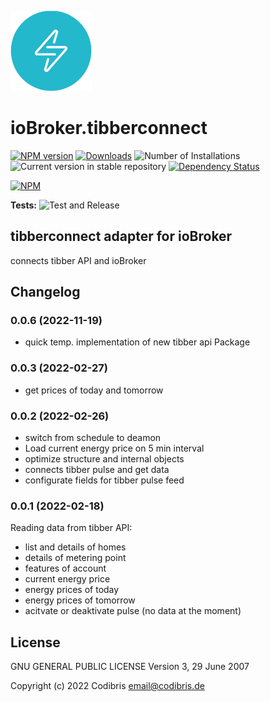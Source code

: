 ![Logo](admin/tibberconnect.png)

# ioBroker.tibberconnect

[![NPM version](https://img.shields.io/npm/v/iobroker.tibberconnect.svg)](https://www.npmjs.com/package/iobroker.tibberconnect)
[![Downloads](https://img.shields.io/npm/dm/iobroker.tibberconnect.svg)](https://www.npmjs.com/package/iobroker.tibberconnect)
![Number of Installations](https://iobroker.live/badges/tibberconnect-installed.svg)
![Current version in stable repository](https://iobroker.live/badges/tibberconnect-stable.svg)
[![Dependency Status](https://img.shields.io/david/Codibris/iobroker.tibberconnect.svg)](https://david-dm.org/Codibris/iobroker.tibberconnect)

[![NPM](https://nodei.co/npm/iobroker.tibberconnect.png?downloads=true)](https://nodei.co/npm/iobroker.tibberconnect/)

**Tests:** ![Test and Release](https://github.com/Codibris/ioBroker.tibberconnect/workflows/Test%20and%20Release/badge.svg)

## tibberconnect adapter for ioBroker

connects tibber API and ioBroker

## Changelog
### 0.0.6 (2022-11-19)
- quick temp. implementation of new tibber api Package

### 0.0.3 (2022-02-27)

- get prices of today and tomorrow

### 0.0.2 (2022-02-26)

- switch from schedule to deamon
- Load current energy price on 5 min interval
- optimize structure and internal objects
- connects tibber pulse and get data
- configurate fields for tibber pulse feed

### 0.0.1 (2022-02-18)

Reading data from tibber API:

- list and details of homes
- details of metering point
- features of account
- current energy price
- energy prices of today
- energy prices of tomorrow
- acitvate or deaktivate pulse (no data at the moment)

## License

GNU GENERAL PUBLIC LICENSE
Version 3, 29 June 2007

Copyright (c) 2022 Codibris <email@codibris.de>
